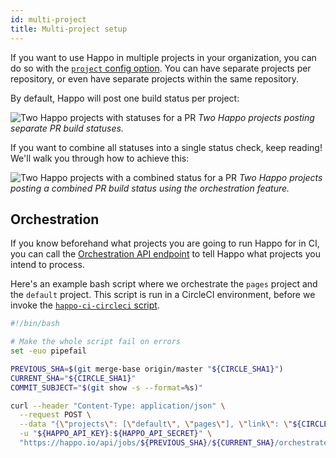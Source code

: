 ```yaml
---
id: multi-project
title: Multi-project setup
---
```


If you want to use Happo in multiple projects in your organization, you can do
so with the [`project` config option](configuration.md#project). You can have
separate projects per repository, or even have separate projects within the
same repository.

By default, Happo will post one build status per project:

![Two Happo projects with statuses for a PR](/img/happo-github-status-splitup.png)
_Two Happo projects posting separate PR build statuses._

If you want to combine all statuses into a single status check, keep reading! We'll walk you through how to achieve this:

![Two Happo projects with a combined status for a PR](/img/happo-github-status-orchestrated.png)
_Two Happo projects posting a combined PR build status using the orchestration feature._

## Orchestration

If you know beforehand what projects you are going to run Happo for in CI, you
can call the [Orchestration API
endpoint](https://happo.io/docs/api#Create%20an%20orchestration%20job) to tell
Happo what projects you intend to process.

Here's an example bash script where we orchestrate the `pages` project and the
`default` project. This script is run in a CircleCI environment, before we
invoke the [`happo-ci-circleci` script](continuous-integration.md#happo-ci-circleci).

```bash
#!/bin/bash

# Make the whole script fail on errors
set -euo pipefail

PREVIOUS_SHA=$(git merge-base origin/master "${CIRCLE_SHA1}")
CURRENT_SHA="${CIRCLE_SHA1}"
COMMIT_SUBJECT="$(git show -s --format=%s)"

curl --header "Content-Type: application/json" \
  --request POST \
  --data "{\"projects\": [\"default\", \"pages\"], \"link\": \"${CIRCLE_PULL_REQUEST:-}\", \"message\": \"${COMMIT_SUBJECT}\"}" \
  -u "${HAPPO_API_KEY}:${HAPPO_API_SECRET}" \
  "https://happo.io/api/jobs/${PREVIOUS_SHA}/${CURRENT_SHA}/orchestrate"
```
